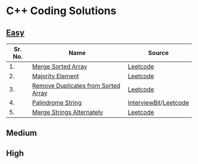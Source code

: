 # C++ Coding Solutions

## [Easy](Easy)

| Sr. No. | Name                                                                            | Source                                                                                                                               |
| ------- | ------------------------------------------------------------------------------- | ------------------------------------------------------------------------------------------------------------------------------------ |
| 1.      | [Merge Sorted Array](Easy/Merge_Sorted_Array/Merge_Sorted_Array.cpp)            | [Leetcode](https://leetcode.com/problems/merge-sorted-array/)                                                                        |
| 2.      | [Majority Element](Easy/Majority_Element/Majority_Element.cpp)                  | [Leetcode](https://leetcode.com/problems/majority-element/)                                                                          |
| 3.      | [Remove Duplicates from Sorted Array](Easy/Remove_Duplicates_from_Sorted_Array) | [Leetcode](https://leetcode.com/problems/remove-duplicates-from-sorted-array/)                                                       |
| 4.      | [Palindrome String](Easy/Palindrome_String)                                     | [InterviewBit](https://www.interviewbit.com/problems/palindrome-string/)/[Leetcode](https://leetcode.com/problems/valid-palindrome/) |
| 5.      | [Merge Strings Alternately](Easy/Merge_Strings_Alternately)                     | [Leetcode](https://leetcode.com/problems/merge-strings-alternately/description/?envType=study-plan-v2&envId=leetcode-75)             |

## Medium

## High
